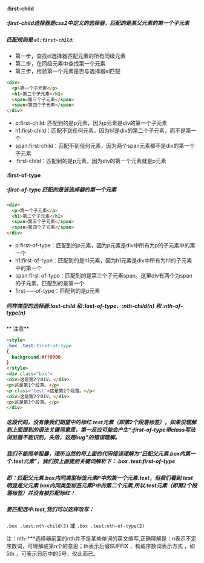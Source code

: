 #### :first-child

##### :first-child选择器是css2中定义的选择器，匹配的是某父元素的第一个子元素

##### 匹配规则是 `el:first-child`:

* 第一步，查找el选择器匹配元素的所有同级元素
* 第二步，在同级元素中查找第一个元素
* 第三步，检验第一个元素是否与选择器el匹配

```html
<div>
  <p>第一个子元素</p>
  <h1>第二个子元素</h1>
  <span>第三个子元素</span>
  <span>第四个子元素</span>
</div>
```
* p:first-child: 匹配到的是p元素，因为p元素是div的第一个子元素
* h1:first-child：匹配不到任何元素，因为h1是div的第二个子元素，而不是第一个
* span:first-child：匹配不到任何元素，因为两个span元素都不是div的第一个子元素
* :first-child：匹配到的是p元素，因为div的第一个元素就是p元素

#### :first-of-type
##### :first-of-type 匹配的是该选择器的第一个元素
```html
<div>
  <p>第一个子元素</p>
  <h1>第二个子元素</h1>
  <span>第三个子元素</span>
  <span>第四个子元素</span>
</div>
```
* p:first-of-type：匹配到的p元素，因为p元素是div中所有为p的子元素中的第一个
* h1:first-of-type：匹配到的是h1元素，因为h1元素是div中所有为h1的子元素中的第一个
* span:first-of-type：匹配到的是第三个子元素span。这里div有两个为span的子元素，匹配到的是第一个
* first——of-type：匹配到的是p元素

##### 同样类型的选择器:last-child 和 :last-of-type、:nth-child(n) 和 :nth-of-type(n)

** 注意**
```html
<style>
.box .test:first-of-type
{
  background:#ff0000;
}
</style>
<div class="box">
<div>这是第2个DIV。</div>
<p>这是第1个段落。</p>
<p class='test'>这是第2个段落。</p>
<div>这是第2个DIV。</div>
<p>这是第3个段落。</p>
</div>
```
##### 这段代码，没有像我们期望中的标红.test元素（即第2个段落标签），如果没理解到上面提到的语法关键词意思，第一反应可能会产生“:first-of-type带class写法浏览器不能识别，失效，这是bug”的错误理解。
##### 我们不能简单粗暴，理所当然的将上面的代码错误理解为“匹配父元素.box内第一个.test元素”，我们按上面提到关键词解析下：.box .test:first-of-type
##### 即：匹配父元素.box内同类型标签元素P中的第一个元素.test，但我们看到.test 明显是父元素.box内同类型标签元素P中的第二个元素,所以.test元素（即第2个段落标签）并没有被匹配标红！

##### 要匹配选中.test,我们可以这样改写：
`.box .test:nth-child(3)`
或
`.box .test:nth-of-type(2)`

注：nth-***选择器前面的nth并不是某些单词的英文缩写,正确理解是：n表示不定序数词，可理解成第n个的意思；th表示后缀SUFFIX ，构成序数词表示方式 ，如5th ，可表示日历中的5号，仅此而已。


